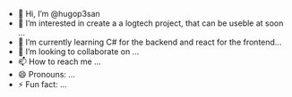 - 👋 Hi, I’m @hugop3san
- 👀 I’m interested in create a a logtech project, that can be useble at soon ...
- 🌱 I’m currently learning C# for the backend and react for the frontend...
- 💞️ I’m looking to collaborate on ...
- 📫 How to reach me ...
- 😄 Pronouns: ...
- ⚡ Fun fact: ...

<!---
hugop3san/hugop3san is a ✨ special ✨ repository .
--->
